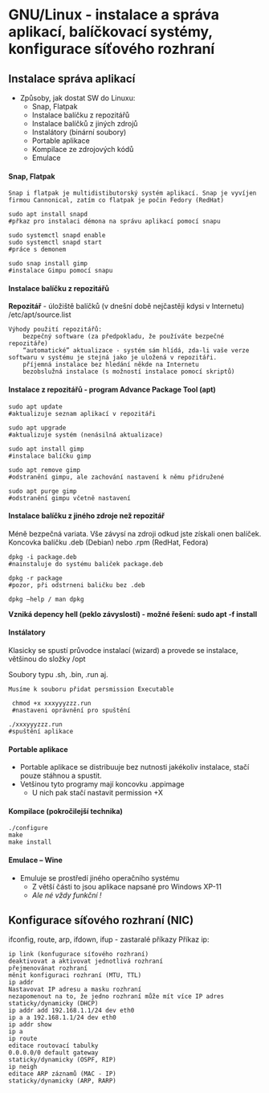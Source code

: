 # GNU/Linux - instalace a správa aplikací, balíčkovací systémy, konfigurace síťového rozhraní
## Instalace správa aplikací  
- Způsoby, jak dostat SW do Linuxu:
    - Snap, Flatpak
    - Instalace balíčku z repozitářů
    - Instalace balíčků z jiných zdrojů
    - Instalátory (binární soubory)
    - Portable aplikace
    - Kompilace ze zdrojových kódů
    - Emulace

#### Snap, Flatpak

    Snap i flatpak je multidistibutorský systém aplikací. Snap je vyvíjen firmou Cannonical, zatím co flatpak je počin Fedory (RedHat)

    sudo apt install snapd
    #přkaz pro instalaci démona na správu aplikací pomocí snapu

    sudo systemctl snapd enable
    sudo systemctl snapd start
    #práce s demonem

    sudo snap install gimp
    #instalace Gimpu pomocí snapu

#### Instalace balíčku z repozitářů
**Repozitář** - úložiště balíčků (v dnešní době nejčastěji kdysi v Internetu) /etc/apt/source.list

    Výhody použití repozitářů:
        bezpečný software (za předpokladu, že používáte bezpečné repozitáře)
        “automatické” aktualizace - systém sám hlídá, zda-li vaše verze softwaru v systému je stejná jako je uložená v repozitáři.
        příjemná instalace bez hledání někde na Internetu
        bezobslužná instalace (s možností instalace pomocí skriptů)

#### Instalace z repozitářů - program Advance Package Tool (apt)

    sudo apt update
    #aktualizuje seznam aplikací v repozitáři

    sudo apt upgrade
    #aktualizuje systém (nenásilná aktualizace)

    sudo apt install gimp
    #instalace balíčku gimp	 

    sudo apt remove gimp
    #odstranění gimpu, ale zachování nastavení k němu přidružené

    sudo apt purge gimp
    #odstranění gimpu včetně nastavení

#### Instalace balíčku z jiného zdroje než repozitář
Méně bezpečná variata. Vše závysí na zdroji odkud jste získali onen balíček. Koncovka balíčku .deb (Debian) nebo .rpm (RedHat, Fedora)

    dpkg -i package.deb
    #nainstaluje do systému baliček package.deb

    dpkg -r package
    #pozor, při odstrneni baličku bez .deb

    dpkg –help / man dpkg

**Vzniká depency hell (peklo závyslostí) - možné řešení: sudo apt -f install**

#### Instálatory
Klasicky se spustí průvodce instalací (wizard) a provede se instalace, většinou do složky /opt

Soubory typu .sh, .bin, .run aj.

    Musíme k souboru přidat persmission Executable

     chmod +x xxxyyyzzz.run
     #nastaveni oprávnění pro spuštění

    ./xxxyyyzzz.run
    #spuštění aplikace

#### Portable aplikace  

- Portable aplikace se distribuuje bez nutnosti jakékoliv instalace, stačí pouze stáhnou a spustit.
- Vetšinou tyto programy mají koncovku .appimage
  * U nich pak stačí nastavit permission +X

#### Kompilace (pokročilejší technika)
    ./configure
    make
    make install

#### Emulace – Wine

- Emuluje se prostředí jiného operačního systému
  * Z větší části to jsou aplikace napsané pro Windows XP-11
  * *Ale né vždy funkční !*

## Konfigurace síťového rozhraní (NIC)
ifconfig, route, arp, ifdown, ifup - zastaralé příkazy
Příkaz ip:

    ip link (konfugurace síťového rozhraní)
    deaktivovat a aktivovat jednotlivá rozhraní
    přejmenovánat rozhraní 
    měnit konfiguraci rozhraní (MTU, TTL)
    ip addr
    Nastavovat IP adresu a masku rozhraní
    nezapomenout na to, že jedno rozhraní může mít více IP adres
    staticky/dynamicky (DHCP)
    ip addr add 192.168.1.1/24 dev eth0
    ip a a 192.168.1.1/24 dev eth0
    ip addr show
    ip a  
    ip route
    editace routovací tabulky
    0.0.0.0/0 default gateway
    staticky/dynamicky (OSPF, RIP)
    ip neigh
    editace ARP záznamů (MAC - IP)
    staticky/dynamicky (ARP, RARP)
